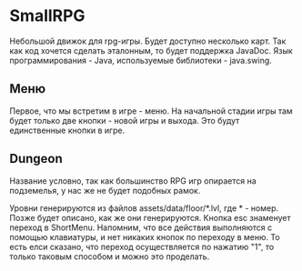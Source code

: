 # SmallRPG

Небольшой движок для rpg-игры. Будет доступно несколько карт. Так как код хочется сделать эталонным, то будет поддержка JavaDoc. Язык программирования - Java, используемые библиотеки - java.swing.

## Меню

Первое, что мы встретим в игре - меню. На начальной стадии игры там будет только две кнопки - новой игры и выхода. Это будут единственные кнопки в игре.

## Dungeon

Название условно, так как большинство RPG игр опирается на подземелья, у нас же не будет подобных рамок.

Уровни генерируются из файлов assets/data/floor/*.lvl, где * - номер. Позже будет описано, как же они генерируются. Кнопка esc знаменует переход в ShortMenu. Напомним, что все действия выполняются с помощью клавиатуры, и нет никаких кнопок по переходу в меню. То есть елси сказано, что переход осуществляется по нажатию "1", то только таковым способом и можно это проделать.